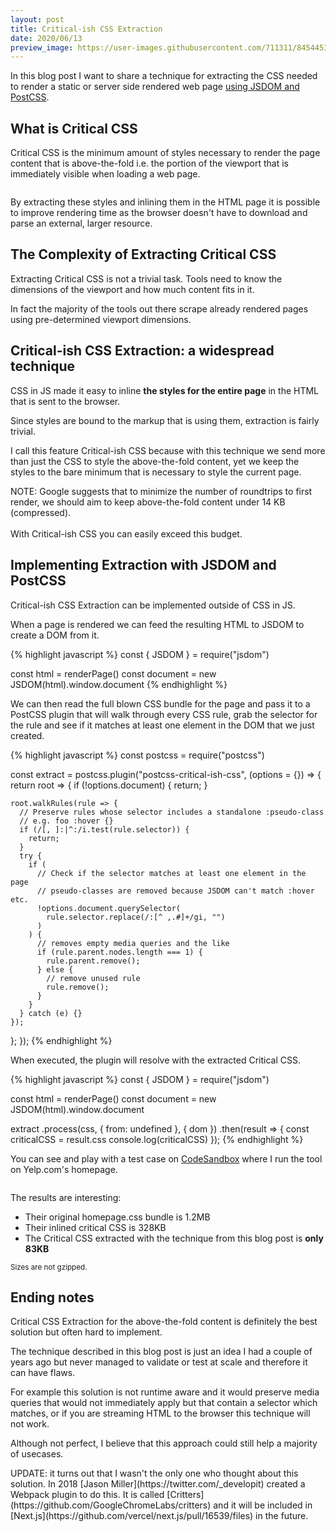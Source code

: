 ```yaml
---
layout: post
title: Critical-ish CSS Extraction
date: 2020/06/13
preview_image: https://user-images.githubusercontent.com/711311/84544531-c29d1800-acfd-11ea-9cfc-ce8fa27dd37b.png
---
```


In this blog post I want to share a technique for extracting the CSS needed to render a static or server side rendered web page [using JSDOM and PostCSS](#implementing-extraction-with-jsdom-and-postcss).

## What is Critical CSS

Critical CSS is the minimum amount of styles necessary to render the page content that is above-the-fold i.e. the portion of the viewport that is immediately visible when loading a web page.

<figure>
<img src="https://user-images.githubusercontent.com/711311/84544531-c29d1800-acfd-11ea-9cfc-ce8fa27dd37b.png" alt role="presentation">
</figure>

By extracting these styles and inlining them in the HTML page it is possible to improve rendering time as the browser doesn't have to download and parse an external, larger resource.

## The Complexity of Extracting Critical CSS

Extracting Critical CSS is not a trivial task. Tools need to know the dimensions of the viewport and how much content fits in it.

In fact the majority of the tools out there scrape already rendered pages using pre-determined viewport dimensions.

## Critical-ish CSS Extraction: a widespread technique

CSS in JS made it easy to inline **the styles for the entire page** in the HTML that is sent to the browser.

Since styles are bound to the markup that is using them, extraction is fairly trivial.

I call this feature Critical-ish CSS because with this technique we send more than just the CSS to style the above-the-fold content, yet we keep the styles to the bare minimum that is necessary to style the current page.

<p class="Note">
  NOTE: Google suggests that to minimize the number of roundtrips to first render, we should aim to keep above-the-fold content under 14 KB (compressed).<br><br>
  With Critical-ish CSS you can easily exceed this budget.
</p>

## Implementing Extraction with JSDOM and PostCSS

Critical-ish CSS Extraction can be implemented outside of CSS in JS.

When a page is rendered we can feed the resulting HTML to JSDOM to create a DOM from it.

{% highlight javascript %}
const { JSDOM } = require("jsdom")

const html = renderPage()
const document = new JSDOM(html).window.document
{% endhighlight %}

We can then read the full blown CSS bundle for the page and pass it to a PostCSS plugin that will walk through every CSS rule, grab the selector for the rule and see if it matches at least one element in the DOM that we just created.

{% highlight javascript %}
const postcss = require("postcss")

const extract = postcss.plugin("postcss-critical-ish-css", (options = {}) => {
  return root => {
    if (!options.document) { return; }

    root.walkRules(rule => {
      // Preserve rules whose selector includes a standalone :pseudo-class
      // e.g. foo :hover {}
      if (/[, ]:|^:/i.test(rule.selector)) {
        return;
      }
      try {
        if (
          // Check if the selector matches at least one element in the page
          // pseudo-classes are removed because JSDOM can't match :hover etc.
          !options.document.querySelector(
            rule.selector.replace(/:[^ ,.#]+/gi, "")
          )
        ) {
          // removes empty media queries and the like
          if (rule.parent.nodes.length === 1) {
            rule.parent.remove();
          } else {
            // remove unused rule
            rule.remove();
          }
        }
      } catch (e) {}
    });
  };
});
{% endhighlight %}

When executed, the plugin will resolve with the extracted Critical CSS.

{% highlight javascript %}
const { JSDOM } = require("jsdom")

const html = renderPage()
const document = new JSDOM(html).window.document

extract
.process(css, { from: undefined }, { dom })
.then(result => {
  const criticalCSS = result.css
  console.log(criticalCSS)
});
{% endhighlight %}

You can see and play with a test case on [CodeSandbox](https://codesandbox.io/s/critical-ish-css-extraction-for-ssr-and-static-sites-z0dcr) where I run the tool on Yelp.com's homepage.

<figure>
<img src="https://user-images.githubusercontent.com/711311/84550378-b8cde180-ad0a-11ea-8c17-314ee69fb079.png" alt role="presentation">
</figure>

The results are interesting:

- Their original homepage.css bundle is 1.2MB
- Their inlined critical CSS is 328KB
- The Critical CSS extracted with the technique from this blog post is **only 83KB**

<small>Sizes are not gzipped.</small>

## Ending notes

Critical CSS Extraction for the above-the-fold content is definitely the best solution but often hard to implement.

The technique described in this blog post is just an idea I had a couple of years ago but never managed to validate or test at scale and therefore it can have flaws.

For example this solution is not runtime aware and it would preserve media queries that would not immediately apply but that contain a selector which matches, or if you are streaming HTML to the browser this technique will not work.

Although not perfect, I believe that this approach could still help a majority of usecases.

<span class="Note" style="display: block;">
  UPDATE: it turns out that I wasn't the only one who thought about this solution. In 2018 [Jason Miller](https://twitter.com/_developit) created a Webpack plugin to do this. It is called [Critters](https://github.com/GoogleChromeLabs/critters) and it will be included in [Next.js](https://github.com/vercel/next.js/pull/16539/files) in the future.
</span>
